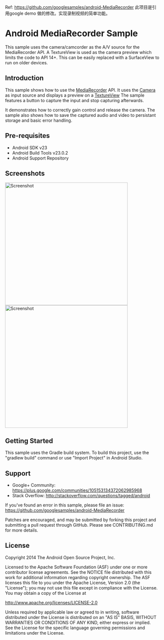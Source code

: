 
Ref: https://github.com/googlesamples/android-MediaRecorder
此项目是引用google demo 做的修改。实现录制视频的简单功能。

Android MediaRecorder Sample
===================================

This sample uses the camera/camcorder as the A/V source for the MediaRecorder API.
A TextureView is used as the camera preview which limits the code to API 14+. This
can be easily replaced with a SurfaceView to run on older devices.

Introduction
------------

This sample shows how to use the [MediaRecorder][1] API.
It uses the [Camera][2] as input source and displays a preview on a [TextureView][3]
The sample features a button to capture the input and stop capturing afterwards.

It demonstrates how to correctly gain control and release the camera.
The sample also shows how to save the captured audio and video to persistant storage
and basic error handling.


[1]: https://developer.android.com/reference/android/media/MediaRecorder.html
[2]: https://developer.android.com/reference/android/graphics/Camera.html
[3]: https://developer.android.com/reference/android/view/TextureView.html

Pre-requisites
--------------

- Android SDK v23
- Android Build Tools v23.0.2
- Android Support Repository

Screenshots
-------------

<img src="screenshots/screenshot1.png" height="400" alt="Screenshot"/> <img src="screenshots/screenshot2.png" height="400" alt="Screenshot"/> 

Getting Started
---------------

This sample uses the Gradle build system. To build this project, use the
"gradlew build" command or use "Import Project" in Android Studio.

Support
-------

- Google+ Community: https://plus.google.com/communities/105153134372062985968
- Stack Overflow: http://stackoverflow.com/questions/tagged/android

If you've found an error in this sample, please file an issue:
https://github.com/googlesamples/android-MediaRecorder

Patches are encouraged, and may be submitted by forking this project and
submitting a pull request through GitHub. Please see CONTRIBUTING.md for more details.

License
-------

Copyright 2014 The Android Open Source Project, Inc.

Licensed to the Apache Software Foundation (ASF) under one or more contributor
license agreements.  See the NOTICE file distributed with this work for
additional information regarding copyright ownership.  The ASF licenses this
file to you under the Apache License, Version 2.0 (the "License"); you may not
use this file except in compliance with the License.  You may obtain a copy of
the License at

http://www.apache.org/licenses/LICENSE-2.0

Unless required by applicable law or agreed to in writing, software
distributed under the License is distributed on an "AS IS" BASIS, WITHOUT
WARRANTIES OR CONDITIONS OF ANY KIND, either express or implied.  See the
License for the specific language governing permissions and limitations under
the License.
